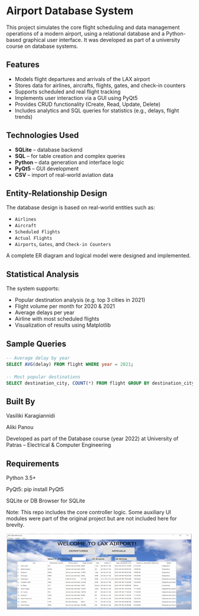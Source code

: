 # Airport Database System

This project simulates the core flight scheduling and data management operations of a modern airport, using a relational database and a Python-based graphical user interface. It was developed as part of a university course on database systems.

## Features

- Models flight departures and arrivals of the LAX airport
- Stores data for airlines, aircrafts, flights, gates, and check-in counters
- Supports scheduled and real flight tracking
- Implements user interaction via a GUI using PyQt5
- Provides CRUD functionality (Create, Read, Update, Delete)
- Includes analytics and SQL queries for statistics (e.g., delays, flight trends)
  
## Technologies Used

- **SQLite** – database backend
- **SQL** – for table creation and complex queries
- **Python** – data generation and interface logic
- **PyQt5** – GUI development
- **CSV** – import of real-world aviation data

## Entity-Relationship Design

The database design is based on real-world entities such as:
- `Airlines`
- `Aircraft`
- `Scheduled Flights`
- `Actual Flights`
- `Airports`, `Gates`, and `Check-in Counters`

A complete ER diagram and logical model were designed and implemented.


## Statistical Analysis

The system supports:
- Popular destination analysis (e.g. top 3 cities in 2021)
- Flight volume per month for 2020 & 2021
- Average delays per year
- Airline with most scheduled flights
- Visualization of results using Matplotlib

## Sample Queries

```sql
-- Average delay by year
SELECT AVG(delay) FROM flight WHERE year = 2021;

-- Most popular destinations
SELECT destination_city, COUNT(*) FROM flight GROUP BY destination_city ORDER BY COUNT(*) DESC LIMIT 3;
```

## Built By
Vasiliki Karagiannidi 

Aliki Panou

Developed as part of the Database course (year 2022) at University of Patras – Electrical & Computer Engineering

## Requirements
Python 3.5+

PyQt5: pip install PyQt5

SQLite or DB Browser for SQLite

Note: This repo includes the core controller logic. Some auxiliary UI modules were part of the original project but are not included here for brevity.

![App Screenshot](main_gui.png)
